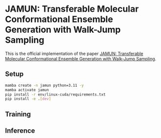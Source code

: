 # JAMUN: Transferable Molecular Conformational Ensemble Generation with Walk-Jump Sampling

This is the official implementation of the paper
[JAMUN: Transferable Molecular Conformational Ensemble Generation with Walk-Jump Sampling](https://arxiv.org/abs/2410.14621v1).


## Setup

```bash
mamba create -n jamun python=3.11 -y
mamba activate jamun
pip install -r env/linux-cuda/requirements.txt
pip install -e .[dev]
```

## Training

## Inference